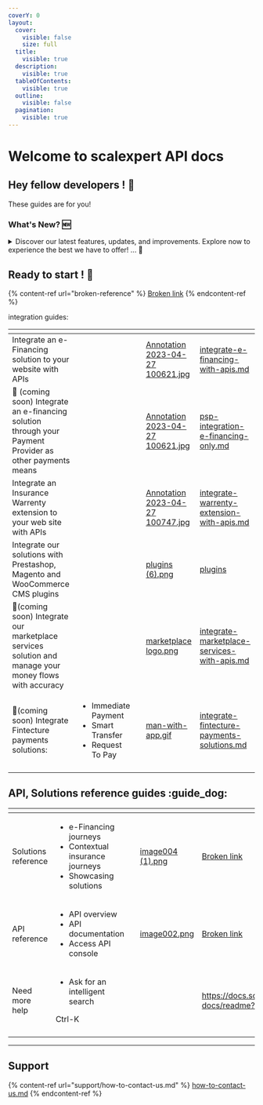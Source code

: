 ```yaml
---
coverY: 0
layout:
  cover:
    visible: false
    size: full
  title:
    visible: true
  description:
    visible: true
  tableOfContents:
    visible: true
  outline:
    visible: false
  pagination:
    visible: true
---
```


# Welcome to scalexpert API docs

## Hey fellow developers ! :wave:

These guides are for you!

### What's New? :new:

<details>

<summary>Discover our latest features, updates, and improvements. Explore now to experience the best we have to offer! ... <span data-gb-custom-inline data-tag="emoji" data-code="1f389">🎉</span></summary>

#### December changes

* New version of [E-financing API V 1.6.6](api-reference/e-financing-api/) with minor changes

#### November changes

* [New WooCommerce guideline](integration-guides/integrations-modes/plugins/woocommerce/woocommerce-statuses-mapping.md) to understand how e-financing and WooCommerce statuses maps
* [Magento plugin is compatible with 2.4.7 Magento 2 version](integration-guides/integrations-modes/plugins/). Magento 2.4.3 version is no longer supported.&#x20;
* New API key feature: collect your API keys test and production directly on your [Developer menu space](ready-to-start/dev-portal/) (Merchant portal) and [API key page](ready-to-start/dev-portal/api-key.md)
* New plugins versions have been delivered:\
  \- [Woocommerce V 1.5.4](integration-guides/integrations-modes/plugins/woocommerce/woocommerce-installation.md): new feature to display simultator widget on cart page\
  \- [Magento V 1.6.2](integration-guides/integrations-modes/plugins/magento/magento-installation.md): fix on simulator widget + minor fixes V1.6.1\
  \- [Prestashop V 1.7.0](integration-guides/integrations-modes/plugins/prestashop-1.6-1.7-8.1/prestashop-installation.md): new feature for refreshing widget simulator in case of configured products + V 1.6.1 minor fixes
* New documentation on "[how confirming e-financing delivery subscription](solutions-reference/credit/others-journeys/delivery-e-financing-journey.md)" to trigger your merchant funding

#### October changes

* We simplify your onboarding! Now API keys would be automatically generated after contract signature. see more details on "[before you start](ready-to-start/before-you-start.md)" page.
* New version of [WooCommerce plugin V 1.5.3](integration-guides/integrations-modes/plugins/woocommerce/woocommerce-installation.md) with simulator widget added, phone number validation and minor fixes

#### August changes

* New version of [Insurance V 1.7.1](api-reference/insurance-api/) with new insurance "Broken Screen" solution
* New version of [E-financing API V 1.6.0](api-reference/e-financing-api/) with new endpoint confirmation return of delivery
* New version [Magento plugin V1.5.0](integration-guides/integrations-modes/plugins/magento/magento-installation.md#id-1-installation-from-github) with simulator widget in the cart page
* New version [Prestashop plugin V 1.6.0 ](integration-guides/integrations-modes/plugins/prestashop-1.6-1.7-8.1/prestashop-installation.md#id-1-installation-from-github) with addtional check of phone mobile number
* New version [Prestashop plugin V 1.5.0 ](integration-guides/integrations-modes/plugins/prestashop-1.6-1.7-8.1/prestashop-installation.md#id-1-installation-from-github) with simulator widget in the cart page

#### July changes

* New version [Prestashop plugin V 1.4.0 ](integration-guides/integrations-modes/plugins/prestashop-1.6-1.7-8.1/prestashop-installation.md#id-1-installation-from-github)with new payment method, sub-status information in back-office, improvment of cancellation button on back-ofiice, reoder buton on confirmation page + minor fxes
* New version [Magento plugin V 1.4.0](integration-guides/integrations-modes/plugins/magento/magento-installation.md#id-1-installation-from-github) with new payment method, sub-status information in back-office, reoder button on confirmation page + minor fixes

#### June changes

* New version [E-financing API V 1.5.2](api-reference/e-financing-api/depreciated-versions-e-financing-api/v-1.5.2-e-financing-api.md) with minors changes
* New details on [statuses ans sub-statuses](solutions-reference/credit/e-financing-status-life-cycle.md)

#### April-May changes

* #### New version of [E-financing API V 1.4.0 ](api-reference/e-financing-api/depreciated-versions-e-financing-api/v-1.4.0-e-financing-api.md)with new endpoint /[\_simulate-solutions](api-reference/e-financing-api/depreciated-versions-e-financing-api/v-1.4.0-e-financing-api.md#simulations) to simulate e-financing solution on product and checkout pages.
* #### New API [merchants-webhooks](api-reference/merchant-webhooks-api/) to receive asynchronous notification. Please consult the new guide ["How to susbscribe, use webhooks".](webhooks/how-to-subscribe-use-webhooks.md)
* #### New [Prestashop plugin V 1.3.0 ](https://github.com/scalexpert/scalexpert-prestashop/releases/tag/1.3.0)with simulator widget has just been released.
* #### New [WooCommerce plugin V 1 .1.0](https://github.com/scalexpert/scalexpert-woocommerce/releases/tag/1.1.0) with minor evolutions has just been released&#x20;

</details>

## Ready to start ! :rocket:

{% content-ref url="broken-reference" %}
[Broken link](broken-reference)
{% endcontent-ref %}

integration guides:

<table data-card-size="large" data-column-title-hidden data-view="cards"><thead><tr><th></th><th></th><th data-hidden></th><th data-hidden data-card-cover data-type="files"></th><th data-hidden data-card-target data-type="content-ref"></th></tr></thead><tbody><tr><td>Integrate an e-Financing solution to your website with APIs</td><td></td><td></td><td><a href=".gitbook/assets/Annotation 2023-04-27 100621.jpg">Annotation 2023-04-27 100621.jpg</a></td><td><a href="ready-to-start/get-started/integrate-e-financing-with-apis.md">integrate-e-financing-with-apis.md</a></td></tr><tr><td><span data-gb-custom-inline data-tag="emoji" data-code="1f6a7">🚧</span> (coming soon) Integrate an e-financing solution through your Payment Provider as other payments means </td><td></td><td></td><td><a href=".gitbook/assets/Annotation 2023-04-27 100621.jpg">Annotation 2023-04-27 100621.jpg</a></td><td><a href="integration-guides/integrations-modes/psp-integration-e-financing-only.md">psp-integration-e-financing-only.md</a></td></tr><tr><td>Integrate an Insurance Warrenty extension to your web site with APIs </td><td></td><td></td><td><a href=".gitbook/assets/Annotation 2023-04-27 100747.jpg">Annotation 2023-04-27 100747.jpg</a></td><td><a href="ready-to-start/get-started/integrate-warrenty-extension-with-apis.md">integrate-warrenty-extension-with-apis.md</a></td></tr><tr><td>Integrate our solutions with Prestashop, Magento and WooCommerce CMS plugins </td><td></td><td></td><td><a href=".gitbook/assets/plugins (6).png">plugins (6).png</a></td><td><a href="integration-guides/integrations-modes/plugins/">plugins</a></td></tr><tr><td><span data-gb-custom-inline data-tag="emoji" data-code="1f6a7">🚧</span>(coming soon) Integrate our marketplace services solution and manage your money flows with accuracy</td><td></td><td></td><td><a href=".gitbook/assets/marketplace logo.png">marketplace logo.png</a></td><td><a href="ready-to-start/get-started/integrate-marketplace-services-with-apis.md">integrate-marketplace-services-with-apis.md</a></td></tr><tr><td><span data-gb-custom-inline data-tag="emoji" data-code="1f6a7">🚧</span>(coming soon) Integrate Fintecture payments solutions:</td><td><ul><li>Immediate Payment</li><li>Smart Transfer</li><li>Request To Pay</li></ul></td><td></td><td><a href=".gitbook/assets/man-with-app.gif">man-with-app.gif</a></td><td><a href="ready-to-start/get-started/integrate-fintecture-payments-solutions.md">integrate-fintecture-payments-solutions.md</a></td></tr><tr><td></td><td></td><td></td><td></td><td></td></tr></tbody></table>

## API, Solutions reference guides :guide\_dog:

<table data-card-size="large" data-view="cards"><thead><tr><th></th><th></th><th data-hidden></th><th data-hidden data-card-cover data-type="files"></th><th data-hidden data-card-target data-type="content-ref"></th></tr></thead><tbody><tr><td>Solutions reference </td><td><ul><li>e-Financing journeys</li><li>Contextual insurance journeys</li><li>Showcasing solutions</li></ul></td><td></td><td><a href=".gitbook/assets/image004 (1).png">image004 (1).png</a></td><td><a href="broken-reference">Broken link</a></td></tr><tr><td>API reference</td><td><ul><li>API overview</li><li>API documentation</li><li>Access API console</li></ul></td><td></td><td><a href=".gitbook/assets/image002.png">image002.png</a></td><td><a href="broken-reference">Broken link</a></td></tr><tr><td>Need more help </td><td><ul><li>Ask for an intelligent search </li></ul><p>Ctrl-K</p></td><td></td><td></td><td><a href="https://docs.scalexpert.societegenerale.com/apidocs/3mLlrPx3sPtekcQvEEUg/developers-docs/readme?q=">https://docs.scalexpert.societegenerale.com/apidocs/3mLlrPx3sPtekcQvEEUg/developers-docs/readme?q=</a></td></tr><tr><td></td><td></td><td></td><td></td><td></td></tr></tbody></table>

***

## Support

{% content-ref url="support/how-to-contact-us.md" %}
[how-to-contact-us.md](support/how-to-contact-us.md)
{% endcontent-ref %}

